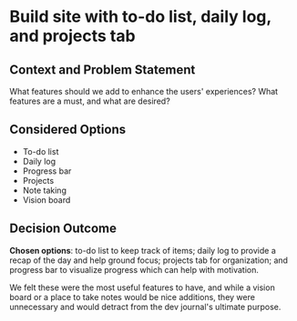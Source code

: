 # Build site with to-do list, daily log, and projects tab 
## Context and Problem Statement 
What features should we add to enhance the users' experiences? What features are a must, and what are desired? 
## Considered Options
* To-do list
* Daily log
* Progress bar
* Projects
* Note taking
* Vision board 
## Decision Outcome
**Chosen options**: to-do list to keep track of items; daily log to provide a recap of the day and help ground focus; projects tab for organization; and progress bar to visualize progress which can help with motivation.

We felt these were the most useful features to have, and while a vision board or a place to take notes would be nice additions, they were unnecessary and would detract from the dev journal's ultimate  purpose. 

